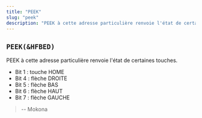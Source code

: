 ```yaml
---
title: "PEEK"
slug: "peek"
description: "PEEK à cette adresse particulière renvoie l'état de certaines touches."
---
```


## `PEEK(&HFBED)`

PEEK à cette adresse particulière renvoie l'état de certaines touches.

- Bit 1 : touche HOME
- Bit 4 : flèche DROITE
- Bit 5 : flèche BAS
- Bit 6 : flèche HAUT
- Bit 7 : flèche GAUCHE

> -- Mokona